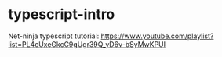 # typescript-intro

Net-ninja typescript tutorial:
https://www.youtube.com/playlist?list=PL4cUxeGkcC9gUgr39Q_yD6v-bSyMwKPUI
